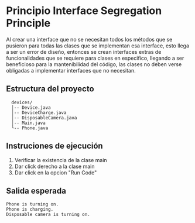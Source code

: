 # Principio Interface Segregation Principle #

  Al crear una interface que no se necesitan todos los métodos que se pusieron para todas las clases que se implementan esa interface, esto llega a ser un error de diseño, entonces se crean interfaces extras de funcionalidades que se requiere para clases en especifico, llegando a ser beneficioso para la mantenibilidad del código, las clases no deben verse obligadas a implementar interfaces que no necesitan.

## Estructura del proyecto ##

```
  devices/
  │-- Device.java
  │-- DeviceCharge.java
  │-- DisposableCamera.java
  │-- Main.java
  └-- Phone.java
```
    
## Instruciones de ejecución ##

  1. Verificar la existencia de la clase main
  2. Dar click derecho a la clase main
  3. Dar click en la opcion "Run Code"
     
## Salida esperada ##

```
Phone is turning on.
Phone is charging.
Disposable camera is turning on.

```
